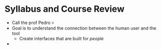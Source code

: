 # Syllabus and Course Review
- Call the prof Pedro 💀
- Goal is to understand the connection between the human user and the tool
	- Create interfaces that are built for *people*
- 